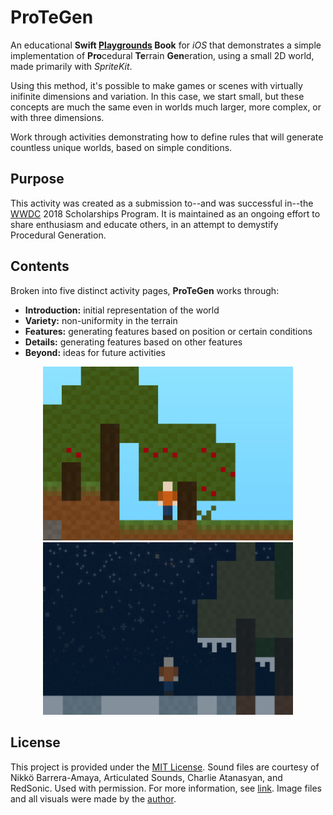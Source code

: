# ProTeGen

An educational **Swift [Playgrounds](https://www.apple.com/swift/playgrounds/) Book** for *iOS* that demonstrates a simple implementation of **Pro**cedural **Te**rrain **Gen**eration, using a small 2D world, made primarily with *SpriteKit*. 

Using this method, it's possible to make games or scenes with virtually inifinite dimensions and variation. In this case, we start small, but these concepts are much the same even in worlds much larger, more complex, or with three dimensions.

Work through activities demonstrating how to define rules that will generate countless unique worlds, based on simple conditions. 

## Purpose
This activity was created as a submission to--and was successful in--the [WWDC](https://developer.apple.com/wwdc/) 2018 Scholarships Program. It is maintained as an ongoing effort to share enthusiasm and educate others, in an attempt to demystify Procedural Generation.

## Contents
Broken into five distinct activity pages, **ProTeGen** works through:

* **Introduction:** initial representation of the world
* **Variety:** non-uniformity in the terrain
* **Features:** generating features based on position or certain conditions
* **Details:** generating features based on other features
* **Beyond:** ideas for future activities

<p align="center">
  <img width="400" src="/image_assets/screenshot1.jpg"> <img width="400" src="/image_assets/screenshot2.jpg">
</p>

## License
This project is provided under the [MIT License](https://choosealicense.com/licenses/mit/). Sound files are courtesy of Nikkö Barrera-Amaya, Articulated Sounds, Charlie Atanasyan, and RedSonic. Used with permission. For more information, see [link](https://sonniss.com/gameaudiogdc2017/). Image files and all visuals were made by the [author](https://twitter.com/TheMartianLife).